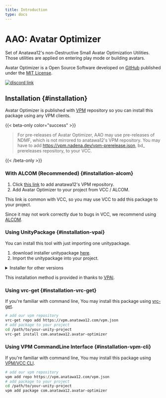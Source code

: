 ```yaml
---
title: Introduction
type: docs
---
```


# AAO: Avatar Optimizer

Set of Anatawa12's non-Destructive Small Avatar Optimization Utilities.
Those utilities are applied on entering play mode or building avatars.

Avatar Optimizer is a Open Source Software developed on [GitHub] published under the [MIT License].

[![discord link][shields-discord]][ndmf-discord]

[GitHub]: https://github.com/anatawa12/AvatarOptimizer
[MIT License]: https://github.com/anatawa12/AvatarOptimizer/blob/HEAD/LICENSE
[shields-discord]: https://img.shields.io/badge/chat_on-NDMF_Discord-5865F2?logo=discord&logoColor=white

[ndmf-discord]: https://discord.gg/dV4cVpewmM

## Installation {#installation}

Avatar Optimizer is published with [VPM][vpm] repository so you can install this package using any VPM clients.

{{< beta-only color="success" >}}
<blockquote class="book-hint info">

For pre-releases of Avatar Optimizer, AAO may use pre-releases of NDMF, which is not mirrored to anatawa12's VPM repository.
You may have to add <https://vpm.nadena.dev/vpm-prerelease.json>, bd_ prereleases repository, to your VCC.

</blockquote>
{{< /beta-only >}}

<div id="installation-vcc"></div> <!-- compatibility with older docs -->

### With ALCOM (Recommended) {#installation-alcom}

1. Click [this link][VCC-add-repo-link] to add anatawa12's VPM repository.
2. Add Avatar Optimizer to your project from VCC / ALCOM.

This link is common with VCC, so you may use VCC to add this package to your project.

Since it may not work correctly due to bugs in VCC, we recommend using [ALCOM].

### Using UnityPackage {#installation-vpai}

You can install this tool with just importing one unitypackage.

1. download installer unitypackage [here][installer unitypackage 1.x.x].
2. Import the unitypackage into your project.

<details>
<summary>Installer for other versions</summary>

- [0.1.x][installer unitypackage 0.1.x]
- [0.2.x][installer unitypackage 0.2.x]
- [0.3.x][installer unitypackage 0.3.x]
- [0.4.x][installer unitypackage 0.4.x]
- [x.x.x including beta releases][installer unitypackage x.x beta]

</details>

This installation method is provided in thanks to [VPAI].

### Using vrc-get {#installation-vrc-get}

If you're familiar with command line, You may install this package using [vrc-get][vrc-get].

```bash
# add our vpm repository
vrc-get repo add https://vpm.anatawa12.com/vpm.json
# add package to your project
cd /path/to/your-unity-project
vrc-get install com.anatawa12.avatar-optimizer
```

### Using VPM CommandLine Interface {#installation-vpm-cli}

If you're familiar with command line, You may install this package using [VPM/VCC CLI][vcc-cli].

```bash
# add our vpm repository
vpm add repo https://vpm.anatawa12.com/vpm.json
# add package to your project
cd /path/to/your-unity-project
vpm add package com.anatawa12.avatar-optimizer
```

[ALCOM]: https://vrc-get.anatawa12.com/alcom/
[VPAI]: https://github.com/anatawa12/VPMPackageAutoInstaller
[vpm]: https://vcc.docs.vrchat.com/vpm/
[vcc-cli]: https://vcc.docs.vrchat.com/vpm/cli
[vrc-get]: https://github.com/anatawa12/vrc-get
[VCC-add-repo-link]: https://vpm.anatawa12.com/add-repo

[installer unitypackage 1.x.x]: https://api.anatawa12.com/create-vpai/?name=AvatarOptimizer-{}-installer.unitypackage&repo=https://vpm.anatawa12.com/vpm.json&package=com.anatawa12.avatar-optimizer&version=1.x.x
[installer unitypackage 0.4.x]: https://api.anatawa12.com/create-vpai/?name=AvatarOptimizer-{}-installer.unitypackage&repo=https://vpm.anatawa12.com/vpm.json&package=com.anatawa12.avatar-optimizer&version=0.4.x
[installer unitypackage 0.3.x]: https://api.anatawa12.com/create-vpai/?name=AvatarOptimizer-{}-installer.unitypackage&repo=https://vpm.anatawa12.com/vpm.json&package=com.anatawa12.avatar-optimizer&version=0.3.x
[installer unitypackage 0.2.x]: https://api.anatawa12.com/create-vpai/?name=AvatarOptimizer-{}-installer.unitypackage&repo=https://vpm.anatawa12.com/vpm.json&package=com.anatawa12.avatar-optimizer&version=0.2.x
[installer unitypackage 0.1.x]: https://api.anatawa12.com/create-vpai/?name=AvatarOptimizer-{}-installer.unitypackage&repo=https://vpm.anatawa12.com/vpm.json&package=com.anatawa12.avatar-optimizer&version=0.1.x
[installer unitypackage x.x beta]: https://api.anatawa12.com/create-vpai/?name=AvatarOptimizer-{}-beta-installer.unitypackage&repo=https://vpm.anatawa12.com/vpm.json&package=com.anatawa12.avatar-optimizer&version=x.x.x&prerelease

